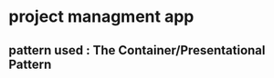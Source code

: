 # project managment app

<!-- [[LIVE DEMO](https://nextjs-15-starter-tailwind.vercel.app/)] -->

## pattern used : The Container/Presentational Pattern